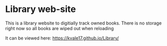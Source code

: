 # Library web-site

This is a library website to digitially track owned books.
There is no storage right now so all books are wiped out when reloading

It can be viewed here: https://kvale17.github.io/Library/

